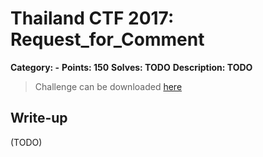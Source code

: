 # Thailand CTF 2017: Request_for_Comment

**Category: -**
**Points: 150**
**Solves: TODO**
**Description: TODO**

> Challenge can be downloaded [here](https://drive.google.com/drive/folders/0B7IUFMzhGLwSbGZuMFlld2tNSGs?usp=sharing)

## Write-up

(TODO)
